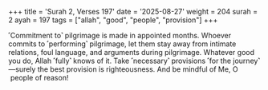 +++
title = 'Surah 2, Verses 197'
date = '2025-08-27'
weight = 204
surah = 2
ayah = 197
tags = ["allah", "good", "people", "provision"]
+++

˹Commitment to˺ pilgrimage is made in appointed months. Whoever commits to ˹performing˺ pilgrimage, let them stay away from intimate relations, foul language, and arguments during pilgrimage. Whatever good you do, Allah ˹fully˺ knows of it. Take ˹necessary˺ provisions ˹for the journey˺—surely the best provision is righteousness. And be mindful of Me, O  people of reason!